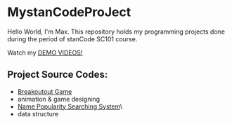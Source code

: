 # MystanCodeProJect
Hello World, I'm Max.
This repository holds my programming projects done during the period of stanCode SC101 course.

Watch my [DEMO VIDEOS!](https://youtube.com/playlist?list=PLUX0xOwnPVbGN6RLio6MxCmO8PFhPgp37&si=nTndkE8VGm-d3f6Z)

## Project Source Codes:
* [Breakoutout Game](https://github.com/Lin-max97/MystanCodeProJect/tree/67e0cfd51908d8f367f0ea715bfd5c3d72ec8215/stacCode_Projects/Breakout%20Game)
* animation & game designing
* [Name Popularity Searching System]()\
* data structure
